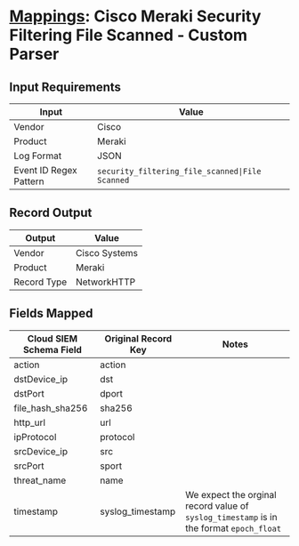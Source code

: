 # [Mappings](README.md): Cisco Meraki Security Filtering File Scanned - Custom Parser

## Input Requirements

|Input|Value|
|-----|-----|
|Vendor|Cisco|
|Product|Meraki|
|Log Format|JSON|
|Event ID Regex Pattern|`security_filtering_file_scanned\|File Scanned`|

## Record Output

|Output|Value|
|------|-----|
|Vendor|Cisco Systems|
|Product|Meraki|
|Record Type|NetworkHTTP|

## Fields Mapped

|Cloud SIEM Schema Field|Original Record Key|Notes|
|-----------------------|-------------------|-----|
|action|action||
|dstDevice_ip|dst||
|dstPort|dport||
|file_hash_sha256|sha256||
|http_url|url||
|ipProtocol|protocol||
|srcDevice_ip|src||
|srcPort|sport||
|threat_name|name||
|timestamp|syslog_timestamp|We expect the orginal record value of `syslog_timestamp` is in the format `epoch_float`|

